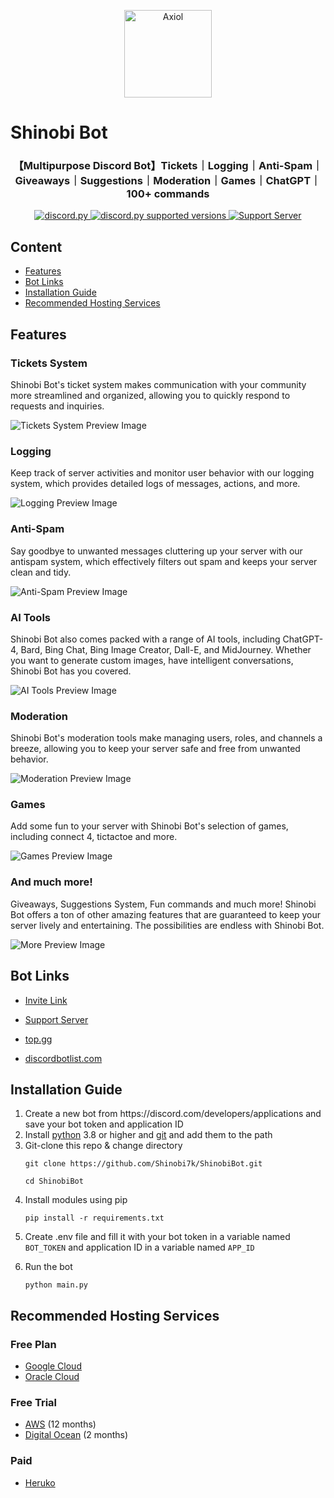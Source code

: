 <p align = "center">
  <a href = "https://discord.com/oauth2/authorize?client_id=855437723166703616&permissions=8&scope=bot%20applications.commands">
    <img alt = "Axiol" src = "https://i.imgur.com/HosYSWj.png" width = "140"/>
  </a>
</p>


# **Shinobi Bot**
<h3 align="center">【Multipurpose Discord Bot】Tickets｜Logging｜Anti-Spam｜Giveaways｜Suggestions｜Moderation｜Games｜ChatGPT｜100+ commands</h3>

<p align="center">
<a href="https://github.com/Rapptz/discord.py/">
   <img src="https://img.shields.io/badge/discord.py-v2.2.2-blue?" alt="discord.py"/>
</a>
<a href="https://github.com/Rapptz/discord.py/">
   <img src="https://img.shields.io/pypi/pyversions/discord.py.svg" alt="discord.py supported versions"/>
</a>
<a href="https://discord.gg/YScaCDY7PN">
<img src="https://img.shields.io/discord/1111697702535839756?color=5865F2&logo=discord&logoColor=white" alt="Support Server" />
</a>
</p>


## Content
<ul>
<li><a href = "https://github.com/Shinobi7k/ShinobiBot#features">Features</li>
<li><a href = "https://github.com/Shinobi7k/ShinobiBot#bot-links">Bot Links</li>
<li><a href = "https://github.com/Shinobi7k/ShinobiBot#installation-guide">Installation Guide</li>
<li><a href = "https://github.com/Shinobi7k/ShinobiBot#recommended-hosting-services">Recommended Hosting Services</a></li>
</ul>

## Features

### **Tickets System**

Shinobi Bot's ticket system makes communication with your community more streamlined and organized, allowing you to quickly respond to requests and inquiries.

![Tickets System Preview Image](https://i.imgur.com/l4XfxvH.png)

### **Logging**

Keep track of server activities and monitor user behavior with our logging system, which provides detailed logs of messages, actions, and more.

![Logging Preview Image](https://i.imgur.com/QByUKmb.png)

### **Anti-Spam**

Say goodbye to unwanted messages cluttering up your server with our antispam system, which effectively filters out spam and keeps your server clean and tidy.

![Anti-Spam Preview Image](https://i.imgur.com/eKd7C5o.png)

### **AI Tools**

Shinobi Bot also comes packed with a range of AI tools, including ChatGPT-4, Bard, Bing Chat, Bing Image Creator, Dall-E, and MidJourney. Whether you want to generate custom images, have intelligent conversations, Shinobi Bot has you covered.

![AI Tools Preview Image](https://i.imgur.com/n2j8mcd.png)

### **Moderation**

Shinobi Bot's moderation tools make managing users, roles, and channels a breeze, allowing you to keep your server safe and free from unwanted behavior.

![Moderation Preview Image](https://i.imgur.com/Xbc2rXe.png)

### **Games**

Add some fun to your server with Shinobi Bot's selection of games, including connect 4, tictactoe and more.

![Games Preview Image](https://i.imgur.com/cymaSw9.png)

### **And much more!**

Giveaways, Suggestions System, Fun commands and much more! Shinobi Bot offers a ton of other amazing features that are guaranteed to keep your server lively and entertaining. The possibilities are endless with Shinobi Bot.

![More Preview Image](https://i.imgur.com/8rBxjLd.png)

## Bot Links
<ul>
<li>

[Invite Link](https://discord.com/oauth2/authorize?client_id=855437723166703616&permissions=1497267301495&scope=bot%20applications.commands)
</li>

<li>

[Support Server](https://discord.gg/YScaCDY7PN)
</li>

<li>

[top.gg](https://top.gg/bot/855437723166703616)
</li>

<li>

[discordbotlist.com](https://discordbotlist.com/bots/shinobi-bot)
</li>
</ul>

## Installation Guide

<ol>
<li>
Create a new bot from https://discord.com/developers/applications and save your bot token and application ID
</li>

<li>
Install <a href = "https://www.python.org/downloads/">python</a> 3.8 or higher and <a href = "https://git-scm.com/downloads">git</a> and add them to the path</li>
</li>

<li>
Git-clone this repo & change directory

```
git clone https://github.com/Shinobi7k/ShinobiBot.git

cd ShinobiBot
```
</li>

<li>
Install modules using pip

```
pip install -r requirements.txt
```
</li>

<li>

Create .env file and fill it with your bot token in a variable named `BOT_TOKEN` and application ID in a variable named `APP_ID`
</li>

<li>
Run the bot

```
python main.py
```
</li>
</ol>

## Recommended Hosting Services
### Free Plan
<ul>
<li><a href = "https://cloud.google.com/">Google Cloud</a></li>
<li><a href = "https://www.oracle.com/cloud/">Oracle Cloud</a></li>
</ul>

### Free Trial
<ul>
<li><a href = "https://aws.amazon.com/">AWS</a> (12 months)</li>
<li><a href = "https://www.digitalocean.com/">Digital Ocean</a> (2 months)</li>
</ul>

### Paid
<ul>
<li><a href = "https://www.heroku.com/">Heruko</a></li>
</ul>
